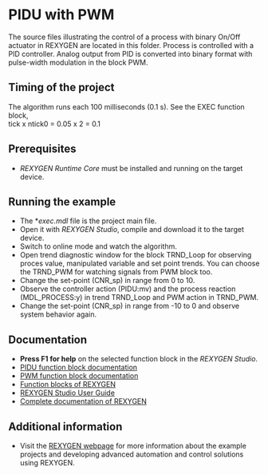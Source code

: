 PIDU with PWM
=============

The source files illustrating the control of a process with binary On/Off 
actuator in REXYGEN are located in this folder. Process is 
controlled with a PID controller. Analog output from PID is converted into 
binary format with pulse-width modulation in the block PWM.

## Timing of the project ##

The algorithm runs each 100 milliseconds (0.1 s). See the EXEC function block,  
tick x ntick0 = 0.05 x 2 = 0.1 

## Prerequisites ##
- *REXYGEN Runtime Core* must be installed and running on the target device.

## Running the example ##
- The **exec.mdl* file is the project main file.
- Open it with *REXYGEN Studio*, compile and download it to the target device.
- Switch to online mode and watch the algorithm.
- Open trend diagnostic window for the block TRND_Loop for observing proces value,
manipulated variable and set point trends. You can choose the TRND_PWM for 
watching signals from PWM block too. 
- Change the set-point (CNR_sp) in range from 0 to 10.
- Observe the controller action (PIDU:mv) and the process reaction (MDL_PROCESS:y) 
in trend TRND_Loop and PWM action in TRND_PWM.
- Change the set-point (CNR_sp) in range from -10 to 0 and observe system behavior again.

## Documentation ##

- **Press F1 for help** on the selected function block in the *REXYGEN Studio*.
- [PIDU function block documentation](https://www.rexygen.com/doc/ENGLISH/MANUALS/BRef/PIDU.html)
- [PWM function block documentation](https://www.rexygen.com/doc/ENGLISH/MANUALS/BRef/PWM.html)
- [Function blocks of REXYGEN](https://www.rexygen.com/doc/PDF/ENGLISH/BRef_ENG.pdf)
- [REXYGEN Studio User Guide](https://www.rexygen.com/doc/PDF/ENGLISH/RexygenStudio_ENG.pdf)
- [Complete documentation of REXYGEN](http://www.rexygen.com/documentation-and-support)

## Additional information ##

- Visit the [REXYGEN webpage](http://www.rexygen.com) 
for more information about the example projects and developing advanced 
automation and control solutions using REXYGEN.